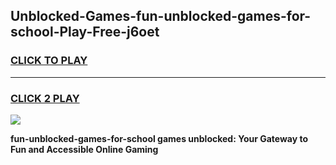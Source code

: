 
## Unblocked-Games-fun-unblocked-games-for-school-Play-Free-j6oet
<h3>
<a href="https://premium76.site?title=fun-unblocked-games-for-school&ref=20A">CLICK TO PLAY</a></h3>
<hr>

<h3>
<a href="https://premium76.site?title=fun-unblocked-games-for-school&ref=20A">CLICK 2 PLAY</a>
  
</h3>

<a href="https://premium76.site?title=fun-unblocked-games-for-school&ref=20A"><img src="https://clearcache.store/games.png"></a>


**fun-unblocked-games-for-school games unblocked: Your Gateway to Fun and Accessible Online Gaming**
